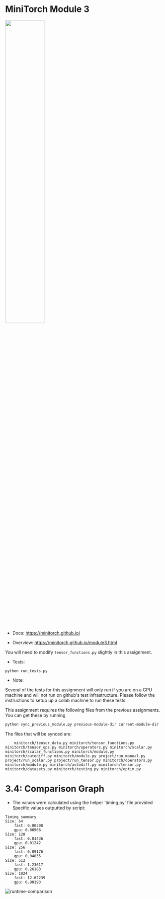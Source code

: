 # MiniTorch Module 3

<img src="https://minitorch.github.io/minitorch.svg" width="50%">

* Docs: https://minitorch.github.io/

* Overview: https://minitorch.github.io/module3.html


You will need to modify `tensor_functions.py` slightly in this assignment.

* Tests:

```
python run_tests.py
```

* Note:

Several of the tests for this assignment will only run if you are on a GPU machine and will not
run on github's test infrastructure. Please follow the instructions to setup up a colab machine
to run these tests.

This assignment requires the following files from the previous assignments. You can get these by running

```bash
python sync_previous_module.py previous-module-dir current-module-dir
```

The files that will be synced are:

        minitorch/tensor_data.py minitorch/tensor_functions.py minitorch/tensor_ops.py minitorch/operators.py minitorch/scalar.py minitorch/scalar_functions.py minitorch/module.py minitorch/autodiff.py minitorch/module.py project/run_manual.py project/run_scalar.py project/run_tensor.py minitorch/operators.py minitorch/module.py minitorch/autodiff.py minitorch/tensor.py minitorch/datasets.py minitorch/testing.py minitorch/optim.py


# 3.4: Comparison Graph
- The values were calculated using the helper 'timing.py' file provided
Specific values outputted by script:
```
Timing summary
Size: 64
    fast: 0.00300
    gpu: 0.00566
Size: 128
    fast: 0.01436
    gpu: 0.01242
Size: 256
    fast: 0.09176
    gpu: 0.04835
Size: 512
    fast: 1.23617
    gpu: 0.26183
Size: 1024
    fast: 12.62239
    gpu: 0.90193
```
![runtime-comparison](https://github.com/user-attachments/assets/e73b6fa3-6b9c-45b0-8f50-3e93a0e14f6a)
